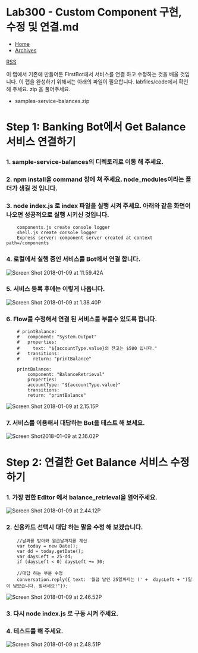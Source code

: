 Lab300 - Custom Component 구현, 수정 및 연결.md
=======

-   [Home](index.html)
-   [Archives](archives.html)

[RSS](atom.xml "RSS")

이 랩에서 기존에 만들어둔 FirstBot에서 서비스를 연결 하고 수정하는 것을
배울 것입니다. 이 랩을 완성하기 위해서는 아래의 파일이 필요합니다.
labfiles/code에서 확인 해 주세요. zip 을 풀어주세요.

-   samples-service-balances.zip

**Step 1: Banking Bot에서 Get Balance 서비스 연결하기**
=======

### 1.  sample-service-balances의 디렉토리로 이동 해 주세요.
### 2.  npm install을 command 창에 쳐 주세요. node\_modules이라는 폴더가 생길 것 입니다.
### 3.  node index.js 로 index 파일을 실행 시켜 주세요. 아래와 같은 화면이 나오면 성공적으로 실행 시키신 것입니다.

        components.js create console logger
        shell.js create console logger
        Express server: component server created at context path=/components

### 4.  로컬에서 실행 중인 서비스를 Bot에서 연결 합니다. 
![Screen Shot 2018-01-09 at 11.59.42A](media/15154655408142/Screen%20Shot%202018-01-09%20at%2011.59.42%20AM.png)

### 5.  서비스 등록 후에는 이렇게 나옵니다.
![Screen Shot 2018-01-09 at 1.38.40P](media/15154655408142/Screen%20Shot%202018-01-09%20at%201.38.40%20PM.png)

### 6.  Flow를 수정해서 연결 된 서비스를 부를수 있도록 합니다.

        # printBalance:
        #   component: "System.Output"
        #   properties:
        #     text: "${accountType.value}의 잔고는 $500 입니다."
        #   transitions:
        #     return: "printBalance"

        printBalance:
            component: "BalanceRetrieval"
            properties:
            accountType: "${accountType.value}"
            transitions:
            return: "printBalance" 

![Screen Shot 2018-01-09 at 2.15.15P](media/15154655408142/Screen%20Shot%202018-01-09%20at%202.15.15%20PM.png)

### 7.  서비스를 이용해서 대답하는 Bot을 테스트 해 보세요. 
![Screen Shot2018-01-09 at 2.16.02P](media/15154655408142/Screen%20Shot%202018-01-09%20at%202.16.02%20PM.png)


**Step 2: 연결한 Get Balance 서비스 수정하기**
=======

### 1.  가장 편한 Editor 에서 balance\_retrieval을 열어주세요.

![Screen Shot 2018-01-09 at 2.44.12P](media/15154655408142/Screen%20Shot%202018-01-09%20at%202.44.12%20PM.png)

### 2.  신용카드 선택시 대답 하는 말을 수정 해 보겠습니다.

        //날짜를 받아와 월급날까지를 계산     
        var today = new Date();
        var dd = today.getDate();
        var daysLeft = 25-dd;
        if (daysLeft < 0) daysLeft += 30;  

        //대답 하는 부분 수정
        conversation.reply({ text: '월급 날인 25일까지는 (' +  daysLeft + ")일 이 남았습니다. 힘내세요!"});

![Screen Shot 2018-01-09 at 2.46.52P](media/15154655408142/Screen%20Shot%202018-01-09%20at%202.46.52%20PM.png)

### 3.  다시 node index.js 로 구동 시켜 주세요.
### 4.  테스트를 해 주세요.

![Screen Shot 2018-01-09 at 2.48.51P](media/15154655408142/Screen%20Shot%202018-01-09%20at%202.48.51%20PM.png)

